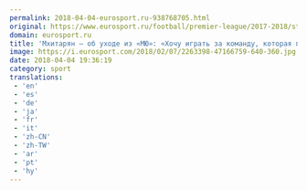 ```yaml
---
permalink: 2018-04-04-eurosport.ru-938768705.html
original: https://www.eurosport.ru/football/premier-league/2017-2018/story_sto6700647.shtml
domain: eurosport.ru
title: 'Мхитарян – об уходе из «МЮ»: «Хочу играть за команду, которая показывает атакующий футбол»'
image: https://i.eurosport.com/2018/02/07/2263398-47166759-640-360.jpg
date: 2018-04-04 19:36:19
category: sport
translations: 
 - 'en'
 - 'es'
 - 'de'
 - 'ja'
 - 'fr'
 - 'it'
 - 'zh-CN'
 - 'zh-TW'
 - 'ar'
 - 'pt'
 - 'hy'
---
```


